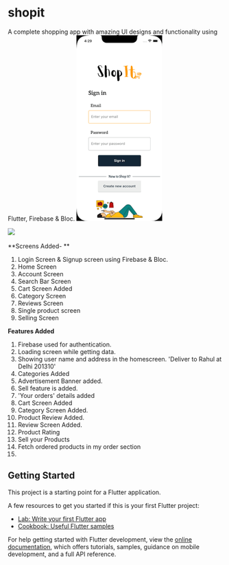 # shopit

A complete shopping app with amazing UI designs and functionality using Flutter, Firebase & Bloc.
![](https://github.com/Pratulpant01/Shopit/blob/master/Signup%20%26%20Login.gif)

![](https://github.com/Pratulpant01/Shopit/blob/master/product%20screen.gif)




**Screens Added- **

1. Login Screen & Signup screen using Firebase & Bloc.
2. Home Screen
3. Account Screen
4. Search Bar Screen
5. Cart Screen Added
6. Category Screen
7. Reviews Screen
8. Single product screen 
9. Selling Screen


**Features Added**
1. Firebase used for authentication.
2. Loading screen while getting data.
3. Showing user name and address in the homescreen. 'Deliver to Rahul at Delhi 201310'
4. Categories Added
5. Advertisement Banner added.
6. Sell feature is added.
7. 'Your orders' details added
8. Cart Screen Added
9. Category Screen Added.
10. Product Review Added.
11. Review Screen Added.
12. Product Rating
13. Sell your Products
14. Fetch ordered products in my order section
15. 







## Getting Started

This project is a starting point for a Flutter application.

A few resources to get you started if this is your first Flutter project:

- [Lab: Write your first Flutter app](https://docs.flutter.dev/get-started/codelab)
- [Cookbook: Useful Flutter samples](https://docs.flutter.dev/cookbook)

For help getting started with Flutter development, view the
[online documentation](https://docs.flutter.dev/), which offers tutorials,
samples, guidance on mobile development, and a full API reference.
